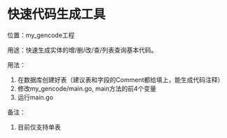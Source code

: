 # 快速代码生成工具

位置：my_gencode工程

用途：快速生成实体的增/删/改/查/列表查询基本代码。

用法：

1. 在数据库创建好表（建议表和字段的Comment都给填上，能生成代码注释）
2. 修改my_gencode/main.go, main方法的前4个变量
3. 运行main.go

备注：

1. 目前仅支持单表